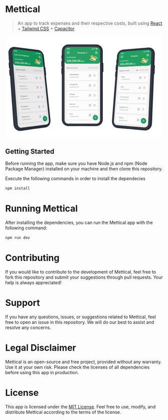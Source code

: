 # Mettical

> An app to track expenses and their respective costs, built using [React](https://react.dev/) + [Tailwind CSS](https://tailwindcss.com/) + [Capacitor](https://capacitorjs.com/solution/react).

<img src="src/assets/preview.png">

## Getting Started

Before running the app, make sure you have Node.js and npm (Node Package Manager) installed on your machine and then clone this repository.

Execute the following commands in order to install the dependecies

```bash
npm install
```

# Running Mettical

After installing the dependencies, you can run the Mettical app with the following command:

```bash
npm run dev
```

# Contributing

If you would like to contribute to the development of Mettical, feel free to fork this repository and submit your suggestions through pull requests. Your help is always appreciated!

# Support

If you have any questions, issues, or suggestions related to Mettical, feel free to open an issue in this repository. We will do our best to assist and resolve any concerns.

# Legal Disclaimer

Mettical is an open-source and free project, provided without any warranty. Use it at your own risk. Please check the licenses of all dependencies before using this app in production.

# License

This app is licensed under the [MIT License](https://opensource.org/license/mit/). Feel free to use, modify, and distribute Mettical according to the terms of the license.
